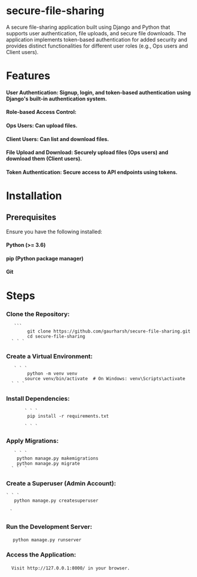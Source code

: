 # secure-file-sharing
A secure file-sharing application built using Django and Python that supports user authentication, file uploads, and secure file downloads. The application implements token-based authentication for added security and provides distinct functionalities for different user roles (e.g., Ops users and Client users).

# Features
#### User Authentication: Signup, login, and token-based authentication using Django's built-in authentication system.
#### Role-based Access Control:
#### Ops Users: Can upload files.
#### Client Users: Can list and download files.
#### File Upload and Download: Securely upload files (Ops users) and download them (Client users).
#### Token Authentication: Secure access to API endpoints using tokens.


# Installation
## Prerequisites
 Ensure you have the following installed:

#### Python (>= 3.6)
#### pip (Python package manager)
#### Git

# Steps
 ### Clone the Repository:
       ``` 
            git clone https://github.com/gaurharsh/secure-file-sharing.git
            cd secure-file-sharing
      ` ` ` 

 ### Create a Virtual Environment:
       ` ` `
            python -m venv venv
           source venv/bin/activate  # On Windows: venv\Scripts\activate
      ` ` `

### Install Dependencies:
           ` ` ` 
            pip install -r requirements.txt
            
           ` ` `
             

 ###  Apply Migrations:
       ` ` ` 
        python manage.py makemigrations
        python manage.py migrate
      ` `  `

### Create a Superuser (Admin Account):
    ` ` `
       python manage.py createsuperuser
  ` ` ` 

### Run the Development Server:

 ` ` ` 
       python manage.py runserver
 ` ` ` 

###   Access the Application:

` ` ` 
     Visit http://127.0.0.1:8000/ in your browser.
` ` ` 
